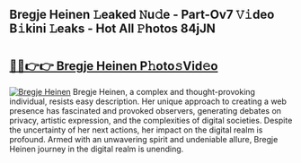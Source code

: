 ## Bregje Heinen 𝙻eaked 𝙽u𝚍e - Part-Ov7 𝚅𝚒deo B𝚒kini 𝙻eaks - Hot All 𝙿hotos 84jJN

# <h2><a href="http://ld18mog.urlbe.top/?page=Bregje+Heinen">🔗🔗👉👉 Bregje Heinen P𝚑oto𝚜Vid𝚎o</a></h2>

[![Bregje Heinen](https://i.imgur.com/eBuTRDB.gif)](http://ld18mog.urlbe.top/?page=Bregje+Heinen)
Bregje Heinen, a complex and thought-provoking individual, resists easy description. Her unique approach to creating a web presence has fascinated and provoked observers, generating debates on privacy, artistic expression, and the complexities of digital societies. Despite the uncertainty of her next actions, her impact on the digital realm is profound. Armed with an unwavering spirit and undeniable allure, Bregje Heinen journey in the digital realm is unending.
